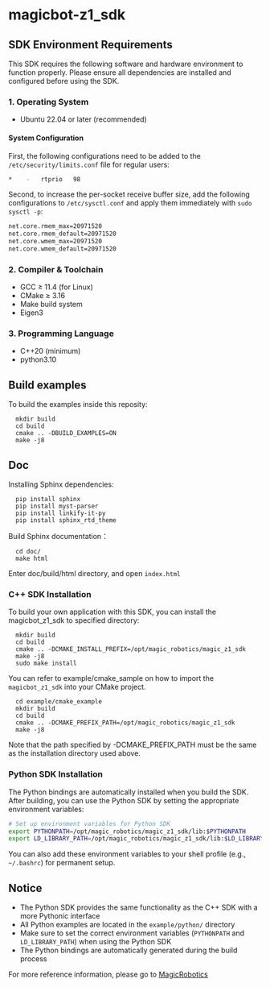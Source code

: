 # magicbot-z1_sdk

## SDK Environment Requirements

This SDK requires the following software and hardware environment to function properly. Please ensure all dependencies are installed and configured before using the SDK.

### 1. Operating System

- Ubuntu 22.04 or later (recommended)  

#### System Configuration

First, the following configurations need to be added to the `/etc/security/limits.conf` file for regular users:

```bash
*    -   rtprio   98
```

​​Second, to increase the per-socket receive buffer size, add the following configurations to `/etc/sysctl.conf` and apply them immediately with `sudo sysctl -p`:​

```bash
net.core.rmem_max=20971520  
net.core.rmem_default=20971520  
net.core.wmem_max=20971520  
net.core.wmem_default=20971520  
```

### 2. Compiler & Toolchain

- GCC ≥ 11.4 (for Linux)
- CMake ≥ 3.16
- Make build system
- Eigen3

### 3. Programming Language

- C++20 (minimum)
- python3.10

## Build examples
To build the examples inside this reposity:
```
  mkdir build
  cd build
  cmake .. -DBUILD_EXAMPLES=ON
  make -j8
```

## Doc
Installing Sphinx dependencies:
```
  pip install sphinx
  pip install myst-parser
  pip install linkify-it-py
  pip install sphinx_rtd_theme
```
Build Sphinx documentation：
```
  cd doc/
  make html
```
Enter doc/build/html directory, and open `index.html`


### C++ SDK Installation

To build your own application with this SDK, you can install the magicbot_z1_sdk to specified directory:
```
  mkdir build
  cd build
  cmake .. -DCMAKE_INSTALL_PREFIX=/opt/magic_robotics/magic_z1_sdk
  make -j8
  sudo make install
```
You can refer to example/cmake_sample on how to import the `magicbot_z1_sdk` into your CMake project.
```
  cd example/cmake_example
  mkdir build
  cd build
  cmake .. -DCMAKE_PREFIX_PATH=/opt/magic_robotics/magic_z1_sdk
  make -j8
```
Note that the path specified by -DCMAKE_PREFIX_PATH must be the same as the installation directory used above.

### Python SDK Installation

The Python bindings are automatically installed when you build the SDK. After building, you can use the Python SDK by setting the appropriate environment variables:

```bash
# Set up environment variables for Python SDK
export PYTHONPATH=/opt/magic_robotics/magic_z1_sdk/lib:$PYTHONPATH
export LD_LIBRARY_PATH=/opt/magic_robotics/magic_z1_sdk/lib:$LD_LIBRARY_PATH
```

You can also add these environment variables to your shell profile (e.g., `~/.bashrc`) for permanent setup.

## Notice

- The Python SDK provides the same functionality as the C++ SDK with a more Pythonic interface
- All Python examples are located in the `example/python/` directory
- Make sure to set the correct environment variables (`PYTHONPATH` and `LD_LIBRARY_PATH`) when using the Python SDK
- The Python bindings are automatically generated during the build process

For more reference information, please go to [MagicRobotics](https://github.com/MagiclabRobotics)

